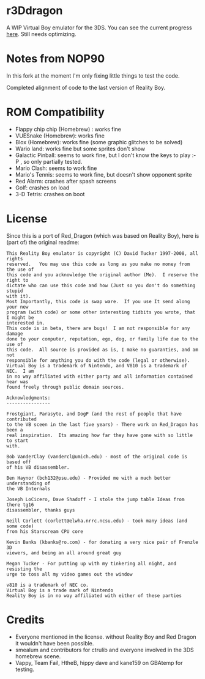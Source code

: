 r3Ddragon
=========

A WIP Virtual Boy emulator for the 3DS. You can see the current progress [here](https://github.com/mrdanielps/r3Ddragon/wiki/Current-progress). Still needs optimizing.

Notes from NOP90
=========
In this fork at the moment I'm only fixing little things to test the code.

Completed alignment of code to the last version of Reality Boy.

ROM Compatibility
=======
- Flappy chip chip (Homebrew) : works fine 
- VUESnake (Homebrew): works fine
- Blox (Homebrew): works fine (some graphic glitches to be solved)
- Wario land: works fine but some sprites don't show
- Galactic Pinball: seems to work fine, but I don't know the keys to play :-P , so only partially tested.
- Mario Clash: seems to work fine
- Mario's Tennis: seems to work fine, but doesn't show opponent sprite
- Red Alarm: crashes after spash screens
- Golf: crashes on load 
- 3-D Tetris: crashes on boot

License
=======

Since this is a port of Red_Dragon (which was based on Reality Boy), here is (part of) the original readme:

```
This Reality Boy emulator is copyright (C) David Tucker 1997-2008, all rights
reserved.   You may use this code as long as you make no money from the use of
this code and you acknowledge the original author (Me).  I reserve the right to
dictate who can use this code and how (Just so you don't do something stupid
with it).
Most Importantly, this code is swap ware.  If you use It send along your new
program (with code) or some other interesting tidbits you wrote, that I might be
interested in.
This code is in beta, there are bugs!  I am not responsible for any damage
done to your computer, reputation, ego, dog, or family life due to the use of
this code.  All source is provided as is, I make no guaranties, and am not
responsible for anything you do with the code (legal or otherwise).
Virtual Boy is a trademark of Nintendo, and V810 is a trademark of NEC.  I am
in no way affiliated with either party and all information contained hear was
found freely through public domain sources.

Acknowledgments:
----------------

Frostgiant, Parasyte, and DogP (and the rest of people that have contributed
to the VB sceen in the last five years) - There work on Red_Dragon has been a
real inspiration.  Its amazing how far they have gone with so little to start
with.

Bob VanderClay (vandercl@umich.edu) - most of the original code is based off
of his VB disassembler.

Ben Haynor (bch132@psu.edu) - Provided me with a much better understanding of
the VB Internals

Joseph LoCicero, Dave Shadoff - I stole the jump table Ideas from there tg16
disassembler, thanks guys

Neill Corlett (corlett@elwha.nrrc.ncsu.edu) - took many ideas (and some code)
from his Starscream CPU core

Kevin Banks (kbanks@ro.com) - for donating a very nice pair of Frenzle 3D
viewers, and being an all around great guy

Megan Tucker - For putting up with my tinkering all night, and resisting the
urge to toss all my video games out the window 

v810 is a trademark of NEC co.
Virtual Boy is a trade mark of Nintendo
Reality Boy is in no way affiliated with either of these parties
```

Credits
=======

* Everyone mentioned in the license. without Reality Boy and Red Dragon it wouldn't have been possible.
* smealum and contributors for ctrulib and everyone involved in the 3DS homebrew scene.
* Vappy, Team Fail, HtheB, hippy dave and kane159 on GBAtemp for testing.

